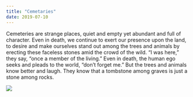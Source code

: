 ```yaml
---
title: "Cemetaries"
date: 2019-07-10
---
```


Cemeteries are strange places, quiet and empty yet abundant and full of character. Even in death, we continue to exert our presence upon the land, to desire and make ourselves stand out among the trees and animals by erecting these faceless stones amid the crowd of the wild. “I was here,” they say, “once a member of the living.” Even in death, the human ego seeks and pleads to the world, “don’t forget me.” But the trees and animals know better and laugh. They know that a tombstone among graves is just a stone among rocks.

![](/images/gallery/cemetary.jpg)
